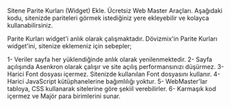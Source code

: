 Sitene Parite Kurları (Widget) Ekle. Ücretsiz Web Master Araçları.
Aşağıdaki kodu, sitenizde pariteleri görmek istediğiniz yere ekleyebilir ve kolayca kullanabilirsiniz.

Parite Kurları widget'i anlık olarak çalışmaktadır.
Dövizmix'in Parite Kurları widget'ini, sitenize eklemeniz için sebepler;

1- Veriler sayfa her yüklendiğinde anlık olarak yenilenmektedir.
2- Sayfa açılışında Asenkron olarak çalışır ve site açılış performansınızı düşürmez.
3- Harici Font dosyası içermez. Sitenizde kullanılan Font dosyasını kullanır.
4- Harici JavaScript kütüphanelerine bağımlılığı yoktur.
5- WebMaster'lar tabloya, CSS kullanarak sitelerine göre şekiil verebilirler.
6- Karmaşık kod içermez ve Majör para birimlerini sunar.
<div id="kurlar"></div><script async src="https://dovizmix.com/dovizmix/js/paritewidget.min.js" type="text/javascript" charset="utf-8" ></script>

